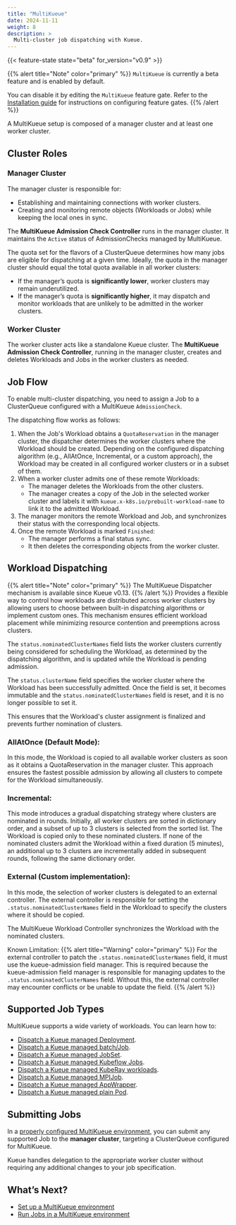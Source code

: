 ```yaml
---
title: "MultiKueue"
date: 2024-11-11
weight: 8
description: >
  Multi-cluster job dispatching with Kueue.
---
```


{{< feature-state state="beta" for_version="v0.9" >}}

{{% alert title="Note" color="primary" %}}
`MultiKueue` is currently a beta feature and is enabled by default.

You can disable it by editing the `MultiKueue` feature gate. Refer to the
[Installation guide](/docs/installation/#change-the-feature-gates-configuration)
for instructions on configuring feature gates.
{{% /alert %}}

A MultiKueue setup is composed of a manager cluster and at least one worker cluster.

## Cluster Roles

### Manager Cluster

The manager cluster is responsible for:

- Establishing and maintaining connections with worker clusters.
- Creating and monitoring remote objects (Workloads or Jobs) while keeping the local ones in sync.

The **MultiKueue Admission Check Controller** runs in the manager cluster.
It maintains the `Active` status of AdmissionChecks managed by MultiKueue.

The quota set for the flavors of a ClusterQueue determines how many jobs are eligible for dispatching
at a given time. Ideally, the quota in the manager cluster should equal the total quota available in all worker clusters:

- If the manager’s quota is **significantly lower**, worker clusters may remain underutilized.
- If the manager’s quota is **significantly higher**, it may dispatch and monitor workloads
  that are unlikely to be admitted in the worker clusters.

### Worker Cluster

The worker cluster acts like a standalone Kueue cluster.
The **MultiKueue Admission Check Controller**, running in the manager cluster,
creates and deletes Workloads and Jobs in the worker clusters as needed.

## Job Flow

To enable multi-cluster dispatching, you need to assign a Job to a ClusterQueue configured with a MultiKueue `AdmissionCheck`.

The dispatching flow works as follows:

1. When the Job's Workload obtains a `QuotaReservation` in the manager cluster,
   the dispatcher determines the worker clusters where the Workload should be created.
   Depending on the configured dispatching algorithm (e.g., AllAtOnce, Incremental, or a custom approach),
   the Workload may be created in all configured worker clusters or in a subset of them.
2. When a worker cluster admits one of these remote Workloads:
   - The manager deletes the Workloads from the other clusters.
   - The manager creates a copy of the Job in the selected worker cluster and labels it
     with `kueue.x-k8s.io/prebuilt-workload-name` to link it to the admitted Workload.
3. The manager monitors the remote Workload and Job, and synchronizes their status with
   the corresponding local objects.
4. Once the remote Workload is marked `Finished`:
   - The manager performs a final status sync.
   - It then deletes the corresponding objects from the worker cluster.

## Workload Dispatching

{{% alert title="Note" color="primary" %}}
The MultiKueue Dispatcher mechanism is available since Kueue v0.13.
{{% /alert %}}
Provides a flexible way to control how workloads are distributed across worker clusters
by allowing users to choose between built-in dispatching algorithms or implement custom ones.
This mechanism ensures efficient workload placement while minimizing resource contention and preemptions across clusters.

The `status.nominatedClusterNames` field lists the worker clusters currently being considered for scheduling the Workload,
as determined by the dispatching algorithm, and is updated while the Workload is pending admission.

The `status.clusterName` field specifies the worker cluster where the Workload has been successfully admitted.
Once the field is set, it becomes immutable and the `status.nominatedClusterNames` field is reset,
and it is no longer possible to set it. 

This ensures that the Workload's cluster assignment is finalized and prevents further nomination of clusters.

### AllAtOnce (Default Mode):
In this mode, the Workload is copied to all available worker clusters as soon as it obtains a QuotaReservation in the manager cluster.
This approach ensures the fastest possible admission by allowing all clusters to compete for the Workload simultaneously.

### Incremental:
This mode introduces a gradual dispatching strategy where clusters are nominated in rounds.
Initially, all worker clusters are sorted in dictionary order, and a subset of up to 3 clusters is selected from the sorted list.
The Workload is copied only to these nominated clusters.
If none of the nominated clusters admit the Workload within a fixed duration (5 minutes),
an additional up to 3 clusters are incrementally added in subsequent rounds, following the same dictionary order.

### External (Custom implementation):
In this mode, the selection of worker clusters is delegated to an external controller.
The external controller is responsible for setting the `.status.nominatedClusterNames` field in the Workload to specify the clusters where it should be copied.

The MultiKueue Workload Controller synchronizes the Workload with the nominated clusters.

Known Limitation:
{{% alert title="Warning" color="primary" %}}
For the external controller to patch the `.status.nominatedClusterNames` field, it must use the kueue-admission field manager.
This is required because the kueue-admission field manager is responsible for managing updates to the `.status.nominatedClusterNames` field.
Without this, the external controller may encounter conflicts or be unable to update the field.
{{% /alert %}}

## Supported Job Types

MultiKueue supports a wide variety of workloads. You can learn how to:

- [Dispatch a Kueue managed Deployment](docs/tasks/run/multikueue/deployment).
- [Dispatch a Kueue managed batch/Job](docs/tasks/run/multikueue/job).
- [Dispatch a Kueue managed JobSet](docs/tasks/run/multikueue/jobset).
- [Dispatch a Kueue managed Kubeflow Jobs](docs/tasks/run/multikueue/kubeflow).
- [Dispatch a Kueue managed KubeRay workloads](docs/tasks/run/multikueue/kuberay).
- [Dispatch a Kueue managed MPIJob](docs/tasks/run/multikueue/mpijob).
- [Dispatch a Kueue managed AppWrapper](docs/tasks/run/multikueue/appwrapper).
- [Dispatch a Kueue managed plain Pod](docs/tasks/run/multikueue/plain_pods).

## Submitting Jobs

In a [properly configured MultiKueue environment](/docs/tasks/manage/setup_multikueue),
you can submit any supported Job to the **manager cluster**, targeting a ClusterQueue configured for MultiKueue.

Kueue handles delegation to the appropriate worker cluster without requiring any additional changes to your job specification.

## What’s Next?

- [Set up a MultiKueue environment](/docs/tasks/manage/setup_multikueue/)
- [Run Jobs in a MultiKueue environment](/docs/tasks/run/multikueue)
